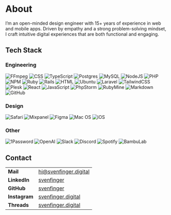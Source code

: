 # About
I’m an open-minded design engineer with 15+ years of experience in web and mobile apps. Driven by empathy and a strong problem-solving mindset, I craft intuitive digital experiences that are both functional and engaging.


## Tech Stack

### Engineering
![FFmpeg](https://img.shields.io/badge/FFmpeg-007808.svg?logo=ffmpeg)
![CSS](https://img.shields.io/badge/CSS-1572B6.svg?logo=css3)
![TypeScript](https://img.shields.io/badge/TypeScript-3178C6?logo=TypeScript&logoColor=white)
![Postgres](https://img.shields.io/badge/PostgreSQL-4169E1.svg?logo=postgresql&logoColor=white)
![MySQL](https://img.shields.io/badge/MySQL-4479A1.svg?logo=mysql&logoColor=white)
![NodeJS](https://img.shields.io/badge/Node.js-5FA04E?logo=node.js&logoColor=white)
![PHP](https://img.shields.io/badge/PHP-777BB4.svg?logo=php&logoColor=white)
![NPM](https://img.shields.io/badge/NPM-CB3837.svg?logo=npm)
![Ruby](https://img.shields.io/badge/Ruby-CC342D.svg?logo=ruby)
![Rails](https://img.shields.io/badge/Rails-D30001.svg?logo=ruby-on-rails)
![HTML](https://img.shields.io/badge/HTML-E34F26.svg?logo=html5&logoColor=white)
![Ubuntu](https://img.shields.io/badge/Ubuntu-E95420?logo=ubuntu&logoColor=white)
![Laravel](https://img.shields.io/badge/Laravel-FF2D20.svg?logo=laravel&logoColor=white)
![TailwindCSS](https://img.shields.io/badge/Tailwind_CSS-gray.svg?logo=tailwind-css&logoColor=06B6D4)
![Plesk](https://img.shields.io/badge/Plesk-gray.svg?logo=plesk&logoColor=52BBE6)
![React](https://img.shields.io/badge/React-gray.svg?logo=react&logoColor=61DAFB)
![JavaScript](https://img.shields.io/badge/JavaScript-gray.svg?logo=javascript&logoColor=F7DF1E)
![PhpStorm](https://img.shields.io/badge/PhpStorm-gray?logo=phpstorm)
![RubyMine](https://img.shields.io/badge/RubyMine-gray?logo=rubymine)
![Markdown](https://img.shields.io/badge/Markdown-gray.svg?logo=markdown)
![GitHub](https://img.shields.io/badge/GitHub-gray.svg?logo=github)

### Design
![Safari](https://img.shields.io/badge/Safari-006CFF?logo=safari)
![Mixpanel](https://img.shields.io/badge/Mixpanel-7856FF?logo=mixpanel&logoColor=white)
![Figma](https://img.shields.io/badge/Figma-F24E1E.svg?logo=figma&logoColor=white)
![Mac OS](https://img.shields.io/badge/macOS-gray?logo=macos)
![iOS](https://img.shields.io/badge/iOS-gray?logo=ios&logoColor=white)

### Other
![1Password](https://img.shields.io/badge/1Password-3B66BC?logo=1password)
![OpenAI](https://img.shields.io/badge/OpenAI-412991?logo=openai)
![Slack](https://img.shields.io/badge/Slack-4A154B?logo=slack)
![Discord](https://img.shields.io/badge/Discord-5865F2.svg?logo=discord&logoColor=white)
![Spotify](https://img.shields.io/badge/Spotify-gray?logo=spotify&logoColor=1ED760)
![BambuLab](https://img.shields.io/badge/Bambu_Lab-gray.svg?logo=bambulab&logoColor=00AE42)

## Contact
<table>
  <tr>
    <td><strong>Mail</strong></td>
    <td><a href="mailto:hi@svenfinger.digital">hi@svenfinger.digital</a></td>
  </tr>
  <tr>
    <td><strong>LinkedIn</strong></td>
    <td><a href="https://www.linkedin.com/in/svenfinger">svenfinger</a></td>
  </tr>
  <tr>
    <td><strong>GitHub</strong></td>
    <td><a href="https://github.com/svenfinger">svenfinger</a></td>
  </tr>
  <tr>
    <td><strong>Instagram</strong></td>
    <td><a href="https://www.instagram.com/svenfinger.digital">svenfinger.digital</a></td>
  </tr>
  <tr>
    <td><strong>Threads</strong></td>
    <td><a href="https://www.threads.net/@svenfinger.digital">svenfinger.digital</a></td>
  </tr>
</table>
